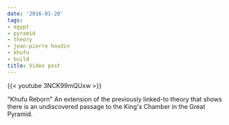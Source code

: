 ```yaml
---
date: '2016-01-20'
tags:
- egypt
- pyramid
- theory
- jean-pierre houdin
- khufu
- build
title: Video post
---
```


{{< youtube 3NCK99mQUxw >}}

"Khufu Reborn" An extension of the previously linked-to theory that shows there is an undiscovered passage to the King's Chamber in the Great Pyramid.
